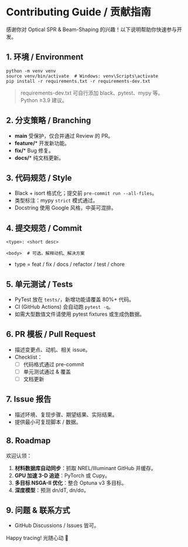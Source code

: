 # Contributing Guide / 贡献指南

感谢你对 Optical SPR & Beam-Shaping  的兴趣！以下说明帮助你快速参与开发。

## 1. 环境 / Environment
```
python -m venv venv
source venv/bin/activate  # Windows: venv\Scripts\activate
pip install -r requirements.txt -r requirements-dev.txt
```
> requirements-dev.txt 可自行添加 black、pytest、mypy 等。  
> Python ≥3.9 建议。

## 2. 分支策略 / Branching
* **main** 受保护，仅合并通过 Review 的 PR。  
* **feature/***  开发新功能。  
* **fix/***      Bug 修复。  
* **docs/***     纯文档更新。

## 3. 代码规范 / Style
* Black + isort 格式化；提交前 `pre-commit run --all-files`。  
* 类型标注：mypy `strict` 模式通过。  
* Docstring 使用 Google 风格，中英可混排。

## 4. 提交规范 / Commit
```
<type>: <short desc>

<body>  # 可选，解释动机、解决方案
```
* type = feat / fix / docs / refactor / test / chore

## 5. 单元测试 / Tests
* PyTest 放在 `tests/`，新增功能请覆盖 80%+ 代码。  
* CI (GitHub Actions) 会自动跑 `pytest -q`。  
* 如需大型数值文件请使用 pytest fixtures 或生成伪数据。

## 6. PR 模板 / Pull Request
* 描述变更点、动机、相关 issue。  
* Checklist：
  - [ ] 代码格式通过 pre-commit  
  - [ ] 单元测试通过 & 覆盖  
  - [ ] 文档更新  

## 7. Issue 报告
* 描述环境、复现步骤、期望结果、实际结果。  
* 提供最小可复现脚本 / 数据。

## 8. Roadmap
欢迎认领：
1. **材料数据库自动同步**：抓取 NREL/Illuminant GitHub 并缓存。  
2. **GPU 加速 3-D 追迹**：PyTorch 或 Cupy。  
3. **多目标 NSGA-II 优化**：整合 Optuna v3 多目标。  
4. **深度模型**：预测 dn/dT, dn/dσ。

## 9. 问题 & 联系方式
* GitHub Discussions / Issues 皆可。  

Happy tracing! 光随心动 🥂 
